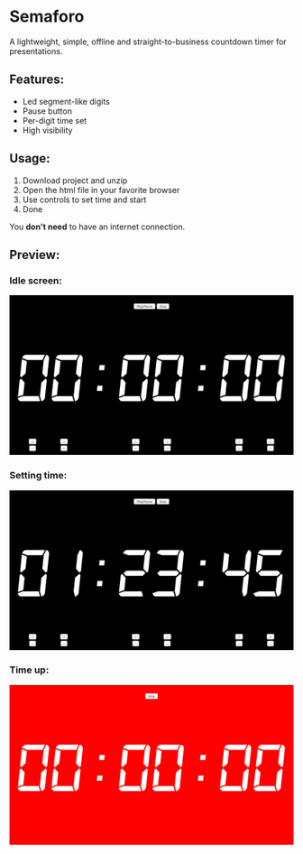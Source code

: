 # Semaforo

A lightweight, simple, offline and straight-to-business countdown timer for presentations.

## Features:

* Led segment-like digits
* Pause button
* Per-digit time set
* High visibility

## Usage:

1. Download project and unzip
1. Open the html file in your favorite browser
1. Use controls to set time and start
1. Done

You **don't need** to have an internet connection. 

## Preview:

### Idle screen:

![screen_idle](screens/idle.png)

### Setting time:

![screen_setting](screens/setting.png)

### Time up:

![screen_time_up](screens/time_up.png)

